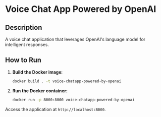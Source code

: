 # Voice Chat App Powered by OpenAI

## Description
A voice chat application that leverages OpenAI's language model for intelligent responses.

## How to Run

1. **Build the Docker image**:
    ```bash
    docker build . -t voice-chatapp-powered-by-openai
    ```

2. **Run the Docker container**:
    ```bash
    docker run -p 8000:8000 voice-chatapp-powered-by-openai
    ```

Access the application at `http://localhost:8000`.

